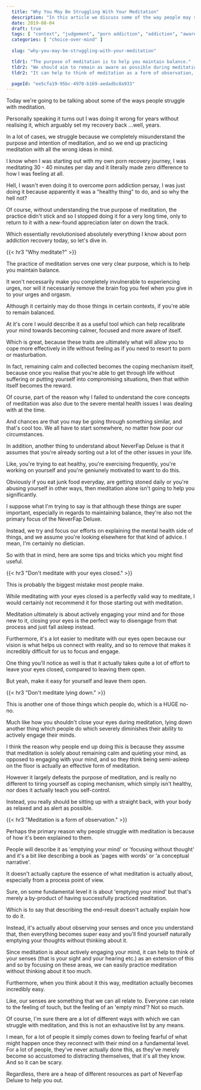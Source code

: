 ```yaml
---
  title: "Why You May Be Struggling With Your Meditation"
  description: "In this article we discuss some of the way people may struggle with practicing meditation in general."
  date: 2019-08-04
  draft: true
  tags: [ "context", "judgement", "porn addiction", "addiction", "awareness", "awareness exercises", "perspective", "nofap", "neverfap", "neverfap deluxe" ]
  categories: [ "choice-over-mind" ]
  
  slug: "why-you-may-be-struggling-with-your-meditation"

  tldr1: "The purpose of meditation is to help you maintain balance."
  tldr2: "We should aim to remain as aware as possible during meditation."
  tldr2: "It can help to think of meditation as a form of observation, no different to seeing or smelling."

  pageId: "ee5cfa19-95bc-4970-b169-aedadbc8a933"
---
```


<!-- 99% Done - I just need to edit this once. -->

Today we're going to be talking about some of the ways people struggle with meditation.

Personally speaking it turns out I was doing it wrong for years without realising it, which arguably set my recovery back ...well, years.

In a lot of cases, we struggle because we completely misunderstand the purpose and intention of meditation, and so we end up practicing meditation with all the wrong ideas in mind.

I know when I was starting out with my own porn recovery journey, I was meditating 30 - 40 minutes per day and it literally made zero difference to how I was feeling at all.

Hell, I wasn't even doing it to overcome porn addiction persay, I was just doing it because apparently it was a "healthy thing" to do, and so why the hell not?

Of course, without understanding the true purpose of meditation, the practice didn't stick and so I stopped doing it for a very long time, only to return to it with a new-found appreciation later on down the track.

Which essentially revolutionised absolutely everything I know about porn addiction recovery today, so let's dive in. 


{{< hr3 "Why meditate?" >}}


The practice of meditation serves one very clear purpose, which is to help you maintain balance.

It won't necessarily make you completely invulnerable to experiencing urges, nor will it necessarily remove the brain fog you feel when you give in to your urges and orgasm. 

Although it certainly may do those things in certain contexts, if you're able to remain balanced. 

At it's core I would describe it as a useful tool which can help recalibrate your mind towards becoming calmer, focused and more aware of itself.

Which is great, because these traits are ultimately what will allow you to cope more effectively in life without feeling as if you need to resort to porn or masturbation.

In fact, remaining calm and collected becomes the coping mechanism itself, because once you realise that you're able to get through life without suffering or putting yourself into compromising situations, then that within itself becomes the reward.

Of course, part of the reason why I failed to understand the core concepts of meditation was also due to the severe mental health issues I was dealing with at the time.

And chances are that you may be going through something similar, and that's cool too. We all have to start somewhere, no matter how poor our circumstances.

In addition, another thing to understand about NeverFap Deluxe is that it assumes that you're already sorting out a lot of the other issues in your life.

Like, you're trying to eat healthy, you're exercising frequently, you're working on yourself and you're geniunely motivated to want to do this.

Obviously if you eat junk food everyday, are getting stoned daily or you're abusing yourself in other ways, then meditation alone isn't going to help you significantly.

I suppose what I'm trying to say is that although these things are super important, especially in regards to maintaining balance, they're also not the primary focus of the NeverFap Deluxe. 

Instead, we try and focus our efforts on explaining the mental health side of things, and we assume you're looking elsewhere for that kind of advice. I mean, I'm certainly no dietician. 

So with that in mind, here are some tips and tricks which you might find useful.


{{< hr3 "Don't meditate with your eyes closed." >}}


This is probably the biggest mistake most people make.

While meditating with your eyes closed is a perfectly valid way to meditate, I would certainly not recommend it for those starting out with meditation.

Meditation ultimately is about actively engaging your mind and for those new to it, closing your eyes is the perfect way to disengage from that process and just fall asleep instead.

Furthermore, it's a lot easier to meditate with our eyes open because our vision is what helps us connect with reality, and so to remove that makes it incredibly difficult for us to focus and engage.

One thing you'll notice as well is that it actually takes quite a lot of effort to leave your eyes closed, compared to leaving them open.

But yeah, make it easy for yourself and leave them open.


{{< hr3 "Don't meditate lying down." >}}


This is another one of those things which people do, which is a HUGE no-no.

Much like how you shouldn't close your eyes during meditation, lying down another thing which people do which severely diminishes their ability to actively engage their minds.

I think the reason why people end up doing this is because they assume that meditation is solely about remaining calm and quieting your mind, as opposed to engaging with your mind, and so they think being semi-asleep on the floor is actually an effective form of meditation.

However it largely defeats the purpose of meditation, and is really no different to tiring yourself as coping mechanism, which simply isn't healthy, nor does it actually teach you self-control.

Instead, you really should be sitting up with a straight back, with your body as relaxed and as alert as possible.


{{< hr3 "Meditation is a form of observation." >}}


Perhaps the primary reason why people struggle with meditation is because of how it's been explained to them.

People will describe it as 'emptying your mind' or 'focusing without thought' and it's a bit like describing a book as 'pages with words' or 'a conceptual narrative'.

It doesn't actually capture the essence of what meditation is actually about, especially from a process point of view. 

Sure, on some fundamental level it is about 'emptying your mind' but that's merely a by-product of having successfully practiced meditation. 

Which is to say that describing the end-result doesn't actually explain how to do it.

Instead, it's actually about observing your senses and once you understand that, then everything becomes super easy and you'll find yourself naturally emptying your thoughts without thinking about it.

Since meditation is about actively engaging your mind, it can help to think of your senses (that is your sight and your hearing etc.) as an extension of this and so by focusing on these areas, we can easily practice meditation without thinking about it too much. 

Furthermore, when you think about it this way, meditation actually becomes incredibly easy.

Like, our senses are something that we can all relate to. Everyone can relate to the feeling of touch, but the feeling of an 'empty mind'? Not so much.

Of course, I'm sure there are a lot of different ways with which we can struggle with meditation, and this is not an exhaustive list by any means. 

I mean, for a lot of people it simply comes down to feeling fearful of what might happen once they reconnect with their mind on a fundamental level. For a lot of people, they've never actually done this, as they've merely become so accustomed to distracting themselves, that it's all they know. And so it can be scary.

Regardless, there are a heap of different resources as part of NeverFap Deluxe to help you out.
